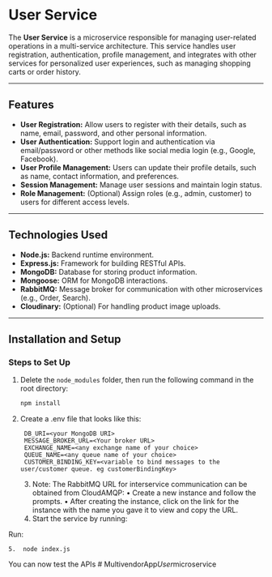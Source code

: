 
# User Service

The **User Service** is a microservice responsible for managing user-related operations in a multi-service architecture. This service handles user registration, authentication, profile management, and integrates with other services for personalized user experiences, such as managing shopping carts or order history.

---

## Features

- **User Registration:** Allow users to register with their details, such as name, email, password, and other personal information.
- **User Authentication:** Support login and authentication via email/password or other methods like social media login (e.g., Google, Facebook).
- **User Profile Management:** Users can update their profile details, such as name, contact information, and preferences.
- **Session Management:** Manage user sessions and maintain login status.
- **Role Management:** (Optional) Assign roles (e.g., admin, customer) to users for different access levels.


---

## Technologies Used

- **Node.js:** Backend runtime environment.
- **Express.js:** Framework for building RESTful APIs.
- **MongoDB:** Database for storing product information.
- **Mongoose:** ORM for MongoDB interactions.
- **RabbitMQ:** Message broker for communication with other microservices (e.g., Order, Search).
- **Cloudinary:** (Optional) For handling product image uploads.

---

## Installation and Setup

### Steps to Set Up

1. Delete the `node_modules` folder, then run the following command in the root directory:
   ```bash
   npm install

2. Create a .env file that looks like this:
   
		DB_URI=<your MongoDB URI>
		MESSAGE_BROKER_URL=<Your broker URL>
		EXCHANGE_NAME=<any exchange name of your choice>
		QUEUE_NAME=<any queue name of your choice>
		CUSTOMER_BINDING_KEY=<variable to bind messages to the user/customer queue. eg customerBindingKey>
	



	3.	Note:
The RabbitMQ URL for interservice communication can be obtained from CloudAMQP:
	•	Create a new instance and follow the prompts.
	•	After creating the instance, click on the link for the instance with the name you gave it to view and copy the URL.
	4.	Start the service by running:

Run:


	5.	node index.js


You can now test the APIs
#   M u l t i v e n d o r A p p _ U s e r _ m i c r o s e r v i c e  
 
